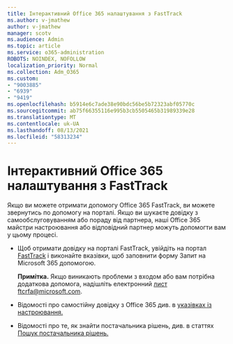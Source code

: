 ```yaml
---
title: Інтерактивний Office 365 налаштування з FastTrack
ms.author: v-jmathew
author: v-jmathew
manager: scotv
ms.audience: Admin
ms.topic: article
ms.service: o365-administration
ROBOTS: NOINDEX, NOFOLLOW
localization_priority: Normal
ms.collection: Adm_O365
ms.custom:
- "9003885"
- "6939"
- "9419"
ms.openlocfilehash: b5914e6c7ade38e90bdc56be5b72323abf05770c
ms.sourcegitcommit: ab75f66355116e995b3cb5505465b31989339e28
ms.translationtype: MT
ms.contentlocale: uk-UA
ms.lasthandoff: 08/13/2021
ms.locfileid: "58313234"
---
```

# <a name="guided-office-365-setup-process-with-fasttrack"></a>Інтерактивний Office 365 налаштування з FastTrack

Якщо ви можете отримати допомогу Office 365 FastTrack, ви можете звернутись по допомогу на порталі. Якщо ви шукаєте довідку з самообслуговуванням або пораду від партнера, наші Office 365 майстри настроювання або відповідний партнер можуть допомогти вам у цьому процесі.

- Щоб отримати довідку на порталі FastTrack, увійдіть на портал [FastTrack](https://go.microsoft.com/fwlink/?linkid=2125443) і виконайте вказівки, щоб заповнити форму Запит на Microsoft 365 допомогою.

    **Примітка.** Якщо виникають проблеми з входом або вам потрібна додаткова допомога, надішліть електронний [лист ftcrfa@microsoft.com](mailto:ftcrfa@microsoft.com).

- Відомості про самостійну довідку з Office 365 див. в [указівках із настроювання.](https://go.microsoft.com/fwlink/?linkid=2125827)
- Відомості про те, як знайти постачальника рішень, див. в статтях [Пошук постачальника рішень.](https://go.microsoft.com/fwlink/?linkid=2125918)